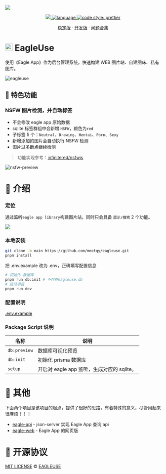 ![](https://github.com/meetqy/eagleuse/blob/dev/readme/preview.webp?raw=true)

<p align='center'>
    <a href="https://github.com/meetqy/eagleuse/blob/master/LICENSE" target="_blank">
        <img src="https://img.shields.io/github/license/meetqy/eagleuse"/>
    </a>
    <a href="https://www.typescriptlang.org" target="_black">
        <img src="https://img.shields.io/badge/language-TypeScript-blue.svg" alt="language">
    </a>
    <a href="https://github.com/prettier/prettier" target="_black"> 
        <img alt="code style: prettier" src="https://img.shields.io/badge/code_style-prettier-ff69b4.svg"/> 
    </a>
</p>

<p align='center'>
    <a href='https://rao.pics'>稳定版</a> ·
    <a href="https://dev.rao.pics">开发版</a> · 
    <a href='https://github.com/meetqy/eagleuse/issues/61'>问题合集</a> 
</p>

# <img src='https://github.com/meetqy/eagleuse/raw/dev/public/static/favicon.ico?raw=true' height="24px" width="24px" /> EagleUse

使用《Eagle App》作为后台管理系统，快速构建 WEB 图片站、自建图床、私有图库。

![eagleuse](https://github.com/meetqy/eagleuse/blob/dev/readme/preview.gif?raw=true)

## 🎁 特色功能

### NSFW 图片检测，并自动标签

- 不会修改 eagle app 原始数据
- sqlite 标签群组中会新增 `NSFW`，颜色为`red`
- 子标签 5 个：`Neutral`、`Drawing`、`Hentai`、`Porn`、`Sexy`
- 新增添加的图片会自动执行 NSFW 检测
- 图片过多断点继续检测

> 功能实现参考：[infinitered/nsfwjs](https://github.com/infinitered/nsfwjs)

![nsfw-preview](https://github.com/meetqy/eagleuse/blob/dev/readme/nsfw-preview.webp?raw=true)

# 👀 介绍

### 定位

通过监听`eagle app library`构建图片站，同时只会具备 `展示/搜索` 2 个功能。

![](https://github.com/meetqy/eagleuse/blob/dev/readme/flow.webp?raw=true)

### 本地安装

```sh
git clone -b main https://github.com/meetqy/eagleuse.git
pnpm install
```

把 .env.example 改为 .env，正确填写配置信息

```sh
# 初始化 数据库
pnpm run db:init # 不存在eagleuse.db
# 启动项目
pnpm run dev
```

### 配置说明

[.env.example](https://github.com/meetqy/eagleuse/blob/main/.env.example)

### Package Script 说明

| 名称         | 说明                                       |
| ------------ | ------------------------------------------ |
| `db:preview` | 数据库可视化预览                           |
| `db:init`    | 初始化 prisma 数据库                       |
| `setup`      | 开启对 eagle app 监听，生成对应的 sqlite。 |

# 🔦 其他

下面两个项目是该项目的起点，提供了很好的思路，有着特殊的意义，尽管用起来很麻烦！！！

- [eagle-api](https://github.com/meetqy/eagle-api) - json-server 实现 Eagle App 查询 api
- [eagle-web](https://github.com/meetqy/eagle-web) - Eagle App 的网页版

# 📄 开源协议

[MIT LICENSE](https://github.com/meetqy/eagleuse/blob/master/LICENSE) © [EAGLEUSE](https://github.com/eagleuse)
